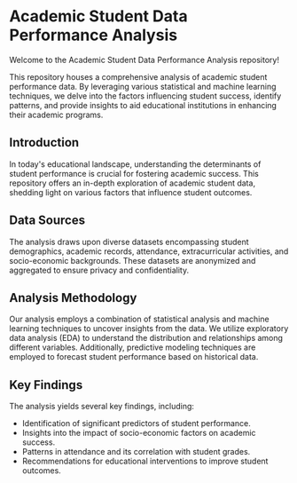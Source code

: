 # Academic Student Data Performance Analysis

Welcome to the Academic Student Data Performance Analysis repository!

This repository houses a comprehensive analysis of academic student performance data. By leveraging various statistical and machine learning techniques, we delve into the factors influencing student success, identify patterns, and provide insights to aid educational institutions in enhancing their academic programs.

## Introduction
In today's educational landscape, understanding the determinants of student performance is crucial for fostering academic success. This repository offers an in-depth exploration of academic student data, shedding light on various factors that influence student outcomes.

## Data Sources
The analysis draws upon diverse datasets encompassing student demographics, academic records, attendance, extracurricular activities, and socio-economic backgrounds. These datasets are anonymized and aggregated to ensure privacy and confidentiality.

## Analysis Methodology
Our analysis employs a combination of statistical analysis and machine learning techniques to uncover insights from the data. We utilize exploratory data analysis (EDA) to understand the distribution and relationships among different variables. Additionally, predictive modeling techniques are employed to forecast student performance based on historical data.

## Key Findings
The analysis yields several key findings, including:
- Identification of significant predictors of student performance.
- Insights into the impact of socio-economic factors on academic success.
- Patterns in attendance and its correlation with student grades.
- Recommendations for educational interventions to improve student outcomes.


